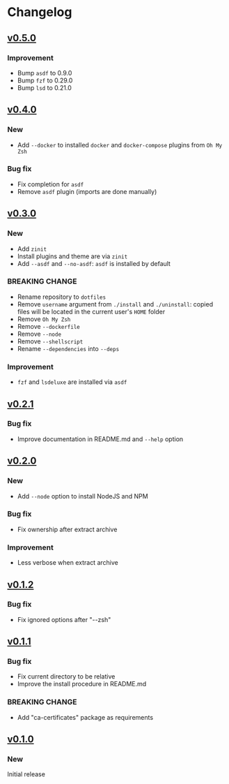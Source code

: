 <!-- markdownlint-configure-file
{
  "MD024": {
    "allow_different_nesting": true
  }
}
-->

# Changelog

## [v0.5.0](https://github.com/aifrak/dotfiles/releases/tag/v0.5.0)

### Improvement

- Bump `asdf` to 0.9.0
- Bump `fzf` to 0.29.0
- Bump `lsd` to 0.21.0

## [v0.4.0](https://github.com/aifrak/dotfiles/releases/tag/v0.4.0)

### New

- Add `--docker` to installed `docker` and `docker-compose` plugins from `Oh My Zsh`

### Bug fix

- Fix completion for `asdf`
- Remove `asdf` plugin (imports are done manually)

## [v0.3.0](https://github.com/aifrak/dotfiles/releases/tag/v0.3.0)

### New

- Add `zinit`
- Install plugins and theme are via `zinit`
- Add `--asdf` and `--no-asdf`: `asdf` is installed by default

### BREAKING CHANGE

- Rename repository to `dotfiles`
- Remove `username` argument from `./install` and `./uninstall`: copied files
  will be located in the current user's `HOME` folder
- Remove `Oh My Zsh`
- Remove `--dockerfile`
- Remove `--node`
- Remove `--shellscript`
- Rename `--dependencies` into `--deps`

### Improvement

- `fzf` and `lsdeluxe` are installed via `asdf`

## [v0.2.1](https://github.com/aifrak/dotfiles/releases/tag/v0.2.1)

### Bug fix

- Improve documentation in README.md and `--help` option

## [v0.2.0](https://github.com/aifrak/dotfiles/releases/tag/v0.2.0)

### New

- Add `--node` option to install NodeJS and NPM

### Bug fix

- Fix ownership after extract archive

### Improvement

- Less verbose when extract archive

## [v0.1.2](https://github.com/aifrak/dotfiles/releases/tag/v0.1.2)

### Bug fix

- Fix ignored options after "--zsh"

## [v0.1.1](https://github.com/aifrak/dotfiles/releases/tag/v0.1.1)

### Bug fix

- Fix current directory to be relative
- Improve the install procedure in README.md

### BREAKING CHANGE

- Add "ca-certificates" package as requirements

## [v0.1.0](https://github.com/aifrak/dotfiles/releases/tag/v0.1.0)

### New

Initial release
